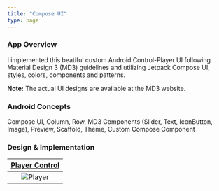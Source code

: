 ```yaml
---
title: "Compose UI"
type: page
---
```


### App Overview

I implemented this beatiful custom Android Control-Player UI following Material Design 3 (MD3) guidelines and utilizing Jetpack Compose UI, styles, colors, components and patterns.

**Note:** The actual UI designs are available at the MD3 website.

### Android Concepts

Compose UI, Column, Row, MD3 Components (Slider, Text, IconButton, Image), Preview, Scaffold, Theme, Custom Compose Component

### Design & Implementation

|              [Player Control]()               |
| :-------------------------------------------: |
| ![Player](/images/compose/player_control.png) |
